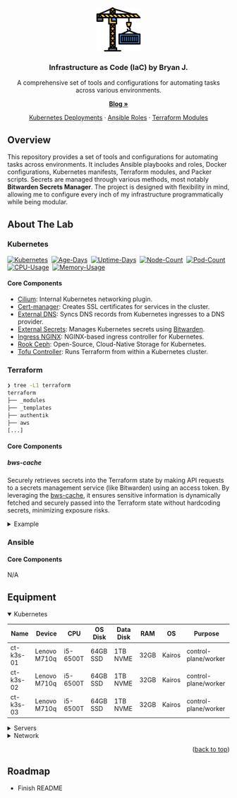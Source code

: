 <div align="center">
  <img src=".github/.metadata/logo.png" alt="crane-iac" style="width:100px;height:auto;">

  <h3>Infrastructure as Code (IaC) by Bryan J.</h3>

  <p>A comprehensive set of tools and configurations for automating tasks across various environments.</p>
  <p>
    <a href="https://chkpwd.com"><strong>Blog »</strong></a>
  </p>
  <p>
    <a href="https://github.com/chkpwd/iac/tree/main/kubernetes/apps">Kubernetes Deployments</a>
    &middot;
    <a href="https://github.com/chkpwd/iac/tree/main/ansible/roles">Ansible Roles</a>
    &middot;
    <a href="https://github.com/chkpwd/iac/tree/main/terraform/_modules">Terraform Modules</a>
  </p>
</div>

## Overview

This repository provides a set of tools and configurations for automating tasks across environments. It includes Ansible playbooks and roles, Docker configurations, Kubernetes manifests, Terraform modules, and Packer scripts. Secrets are managed through various methods, most notably **Bitwarden Secrets Manager**. The project is designed with flexibility in mind, allowing me to configure every inch of my infrastructure programmatically while being modular.

## About The Lab

### Kubernetes

[![Kubernetes](https://img.shields.io/endpoint?url=https%3A%2F%2Fkromgo.chkpwd.com%2Fkubernetes_version&style=flat-square&logo=kubernetes&logoColor=white&color=blue)](https://kubernetes.io/)&nbsp;
[![Age-Days](https://img.shields.io/endpoint?url=https%3A%2F%2Fkromgo.chkpwd.com%2Fcluster_age_days&style=flat-square&label=Age)](https://github.com/kashalls/kromgo)&nbsp;
[![Uptime-Days](https://img.shields.io/endpoint?url=https%3A%2F%2Fkromgo.chkpwd.com%2Fcluster_uptime_days&style=flat-square&label=Uptime)](https://github.com/kashalls/kromgo)&nbsp;
[![Node-Count](https://img.shields.io/endpoint?url=https%3A%2F%2Fkromgo.chkpwd.com%2Fcluster_node_count&style=flat-square&label=Nodes)](https://github.com/kashalls/kromgo)&nbsp;
[![Pod-Count](https://img.shields.io/endpoint?url=https%3A%2F%2Fkromgo.chkpwd.com%2Fcluster_pods_running&style=flat-square&label=Pods)](https://github.com/kashalls/kromgo)&nbsp;
[![CPU-Usage](https://img.shields.io/endpoint?url=https%3A%2F%2Fkromgo.chkpwd.com%2Fcluster_cpu_usage&style=flat-square&label=CPU)](https://github.com/kashalls/kromgo)&nbsp;
[![Memory-Usage](https://img.shields.io/endpoint?url=https%3A%2F%2Fkromgo.chkpwd.com%2Fcluster_memory_usage&style=flat-square&label=Memory)](https://github.com/kashalls/kromgo)&nbsp;

#### Core Components

- [Cilium](https://github.com/cilium/cilium): Internal Kubernetes networking plugin.
- [Cert-manager](https://cert-manager.io/docs/): Creates SSL certificates for services in the cluster.
- [External DNS](https://github.com/kubernetes-sigs/external-dns): Syncs DNS records from Kubernetes ingresses to a DNS provider.
- [External Secrets](https://github.com/external-secrets/external-secrets/): Manages Kubernetes secrets using [Bitwarden](https://bitwarden.com/).
- [Ingress NGINX](https://github.com/kubernetes/ingress-nginx/): NGINX-based ingress controller for Kubernetes.
- [Rook Ceph](https://rook.io/): Open-Source, Cloud-Native Storage for Kubernetes.
- [Tofu Controller](https://github.com/flux-iac/tofu-controller): Runs Terraform from within a Kubernetes cluster.

### Terraform

```bash
❯ tree -L1 terraform
terraform
├── _modules
├── _templates
├── authentik
├── aws
[...]
```

#### Core Components

##### bws-cache

Securely retrieves secrets into the Terraform state by making API requests to a secrets management service (like Bitwarden) using an access token. By leveraging the [bws-cache](https://github.com/RippleFCL/bws-cache), it ensures sensitive information is dynamically fetched and securely passed into the Terraform state without hardcoding secrets, minimizing exposure risks.

<details>
  <summary>Example</summary>

```python
[...]
for key in key_name:
  bws_response = requests.get(
      f"http://mgmt-srv-01:5000/key/{key}",
      headers={"Authorization": f"Bearer {access_token}"},
      timeout=10,
  ).json()

  logging.debug(bws_response)

  try:
      results.append(bws_response['value'])
  except KeyError as exc:
      raise InvalidToken(
          "Token is invalid or does not have permissions to read value"
      ) from exc
[...]
```

```
resource "radarr_download_client_sabnzbd" "sabnzbd" {
  enable         = true
  priority       = 1
  name           = "sabnzbd"
  host           = "sabnzbd.${var.cluster_media_domain}"
  url_base       = "/"
  port           = var.ports["sabnzbd"]
  movie_category = "movies"
  api_key        = data.external.bws_lookup.result["infra-media-secrets_sabnzbd_api_key"]
}
```

</details>

### Ansible

#### Core Components

N/A

## Equipment

<details open>
<summary>Kubernetes</summary>

| Name      | Device       | CPU      | OS Disk  | Data Disk | RAM  | OS     | Purpose              |
| --------- | ------------ | -------- | -------- | --------- | ---- | ------ | -------------------- |
| ct-k3s-01 | Lenovo M710q | i5-6500T | 64GB SSD | 1TB NVME  | 32GB | Kairos | control-plane/worker |
| ct-k3s-02 | Lenovo M710q | i5-6500T | 64GB SSD | 1TB NVME  | 32GB | Kairos | control-plane/worker |
| ct-k3s-03 | Lenovo M710q | i5-6500T | 64GB SSD | 1TB NVME  | 32GB | Kairos | control-plane/worker |

</details>

<details>
<summary>Servers</summary>

| Name     | Device        | CPU        | OS Disk  | Data Disk | RAM   | OS        | Purpose       |
| -------- | ------------- | ---------- | -------- | --------- | ----- | --------- | ------------- |
| WhiteBox | Custom        | TR 2970W   | 128GB    | 6TB       | 128GB | Proxmox   | VM/Containers |
| Synology | RS819         | -          | -        | 4x4TB SHR | -     | DSM 7     | Storage       |
| mgmt-pi  | Raspberry Pi4 | Cortex A72 | 64GB SSD | -         | 8GB   | Debian 12 | Misc Software |

</details>

<details>
<summary>Network</summary>

| Device      | Purpose          |
| ----------- | ---------------- |
| Dell 7040   | Network - Router |
| TL-SG1016PE | Network - Switch |

</details>

<p align="right">(<a href="#readme-top">back to top</a>)</p>

## Roadmap

- Finish README
